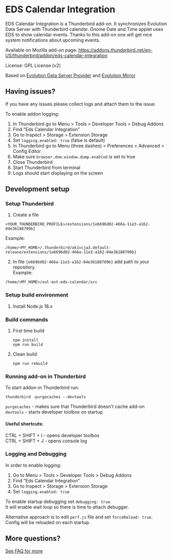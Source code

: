 # EDS Calendar Integration

EDS Calendar Integration is a Thunderbird add-on. It synchronizes Evolution Data Server with Thunderbird calendar. Gnome Date and Time applet uses EDS to show calendar events. Thanks to this add-on one will get nice system notifications about upcoming events.

Available on Mozilla add-on page:
https://addons.thunderbird.net/en-US/thunderbird/addon/eds-calendar-integration

License: GPL License (v2)

Based on [Evolution Data Server Provider](https://code.launchpad.net/~mconley/edscalprovider/trunk) and [Evolution Mirror](https://addons.thunderbird.net/en-US/thunderbird/addon/evolution-mirror)

## Having issues?
If you have any issues please collect logs and attach them to the issue.  

To enable addon logging:
1. In Thunderbird go to Menu > Tools > Developer Tools > Debug Addons
1. Find "Eds Calendar Integration"
1. Go to Inspect > Storage > Extension Storage
1. Set `logging.enabled: true` (false is default)
1. In Thunderbird go to Menu (three dashes) > Preferences > Advanced > Config Editor
1. Make sure `browser.dom.window.dump.enabled` is set to true
1. Close Thunderbird
1. Start Thunderbird from terminal
1. Logs should start displaying on the screen

## Development setup
### Setup Thunderbird
1. Create a file
```
<YOUR_THUNDERBIRD_PROFILE>/extensions/{e6696d02-466a-11e3-a162-04e36188709b}
```
Example:
```
/home/<MY_HOME>/.thunderbird/ak1vcja3.default-release/extensions/{e6696d02-466a-11e3-a162-04e36188709b}
```

2. In file `{e6696d02-466a-11e3-a162-04e36188709b}` add path to your repository.<br />
Example:
```
/home/<MY_HOME>/xul-ext-eds-calendar/src
```

### Setup build environment
1. Install Node.js 18.x

### Build commands
1. First time build
   ```
   npm install
   npm run build 
   ```
1. Clean build
   ```
   npm run rebuild
   ```

### Running add-on in Thunderbird
To start addon-in Thunderbird run:
```
thunderbird -purgecaches --devtools
```
`purgecaches` - makes sure that Thunderbird doesn't cache add-on<br />
`devtools` - starts developer toolbox on startup

#### Useful shortcuts: 
CTRL + SHIFT + I - opens developer toolbox<br/>
CTRL + SHIFT + J - opens console log

### Logging and Debugging

In order to enable logging:
1. Go to Menu > Tools > Developer Tools > Debug Addons
2. Find "Eds Calendar Integration"
3. Go to Inspect > Storage > Extension Storage
4. Set `logging.enabled: true`

To enable startup debugging set `debugging: true`.<br/>
It will enable wait loop so there is time to attach debugger.

Alternative approach is to edit `perf.js` file and set `forceReload: true`.<br/>
Config will be reloaded on each startup.

## More questions?
[See FAQ for more](https://github.com/balbusm/xul-ext-eds-calendar/wiki/FAQ)
